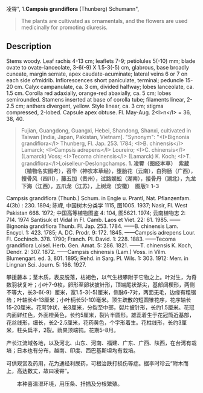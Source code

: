凌霄",
1.**Campsis grandiflora** (Thunberg) Schumann",

> The plants are cultivated as ornamentals, and the flowers are used medicinally for promoting diuresis.

## Description
Stems woody. Leaf rachis 4-13 cm; leaflets 7-9; petiolules 5(-10) mm; blade ovate to ovate-lanceolate, 3-6(-9) X 1.5-3(-5) cm, glabrous, base broadly cuneate, margin serrate, apex caudate-acuminate; lateral veins 6 or 7 on each side ofmidrib. Inflorescences short paniculate, terminal; peduncle 15-20 cm. Calyx campanulate, ca. 3 cm, divided halfway; lobes lanceolate, ca. 1.5 cm. Corolla red adaxially, orange-red abaxially, ca. 5 cm; lobes semirounded. Stamens inserted at base of corolla tube; filaments linear, 2-2.5 cm; anthers divergent, yellow. Style linear, ca. 3 cm; stigma compressed, 2-lobed. Capsule apex obtuse. Fl. May-Aug. 2&lt;I&gt;n&lt;/I&gt; = 36, 38, 40.

> Fujian, Guangdong, Guangxi, Hebei, Shandong, Shanxi, cultivated in Taiwan [India, Japan, Pakistan, Vietnam].
  "Synonym": "&lt;I&gt;Bignonia grandiflora&lt;/I&gt; Thunberg, Fl. Jap. 253. 1784; &lt;I&gt;B. chinensis&lt;/I&gt; Lamarck; &lt;I&gt;Campsis adrepens&lt;/I&gt; Loureiro; &lt;I&gt;C. chinensis&lt;/I&gt; (Lamarck) Voss; &lt;I&gt;Tecoma chinensis&lt;/I&gt; (Lamarck) K. Koch; &lt;I&gt;T. grandiflora&lt;/I&gt;Loiselleur-Deslongchamps.
**1. 凌霄（图经本草）　紫葳（植物名实图考），苕华（神农本草经），堕胎花（云南），白狗肠（广西），搜骨风（四川），藤五加（贵州），过路娱蚣（湖南），接骨丹（湖北），九龙下海（江西），五爪龙（江苏），上树龙（安徽）　图版1: 1-3**

Campsis grandiflora (Thunb.) Schum. in Engle u. Prantl, Nat. Pflanzenfam. 4(3b) : 230. 1894; 陈嵘, 中国树木分类学 1115, 图1005. 1937; Nasir, Fl. West Pakistan 668. 1972; 中国高等植物图鉴 4: 104, 图5621. 1974; 云南植物志 2: 714. 1974 Santisuk et Vidal in Fl. Camb. Laos et Viet. 22: 61. 1985. ——Bignonia grandiflora Thunb. Fl. Jap. 253. 1784. ——B. chinensis Lam. Encycl. 1: 423. 1785; A. DC. Prodr. 9: 172. 1845. ——Campsis adrepens Lour. Fl. Cochinch. 378. 1790; Franch. Pl. David. 1: 228. 1883. ——Tecoma grandiflora Loisel. Herb. Gen. Amat. 5: 286. 1821. ——T. chinensis K. Koch, Dendr. 2: 307. 1872. ——Campsis chinensis (Lam.) Voss. in Vilm. Blumengart. ed. 3, 801. 1895; Rehd. in Sarg. Pl. Wils. 1: 303. 1912: Merr. in Lingnan Sci. Journ. 5: 166. 1927.

攀援藤本；茎木质，表皮脱落，枯褐色，以气生根攀附于它物之上。叶对生，为奇数羽状复叶；小叶7-9枚，卵形至卵状披针形，顶端尾状渐尖，基部阔楔形，两侧不等大，长3-6(-9）厘米，宽1.5-3(-5)厘米，侧脉6-7对，两面无毛，边缘有粗锯齿；叶轴长4-13厘米；小叶柄长5(-10)毫米。顶生疏散的短圆锥花序，花序轴长15-20厘米。花萼钟状，长3厘米，分裂至中部，裂片披针形，长约1.5厘米。花冠内面鲜红色，外面橙黄色，长约5厘米，裂片半圆形。雄蕊着生于花冠筒近基部，花丝线形，细长，长2-2.5厘米，花药黄色，个字形着生。花柱线形，长约3厘米，柱头扁平，2裂。蒴果顶端钝。花期5-8月。

产长江流域各地，以及河北、山东、河南、福建、广东、广西、陕西，在台湾有栽培；日本也有分布，越南、印度、西巴基斯坦均有栽培。

可供观赏及药用，花为通经利尿药，可根治跌打损伤等症。据李时珍云“附木而上，高达数丈，故曰凌霄”。
<p style='text-indent:28px'>本种喜温湿环境，用压条、扦插及分根繁殖。
